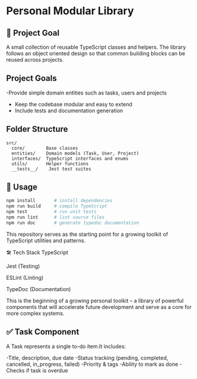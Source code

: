 # Personal Modular Library

## 🎯 Project Goal

A small collection of reusable TypeScript classes and helpers. The library follows an object oriented design so that common building blocks can be reused across projects.

## Project Goals
-Provide simple domain entities such as tasks, users and projects
- Keep the codebase modular and easy to extend
- Include tests and documentation generation
## Folder Structure
```
src/
  core/        Base classes
  entities/    Domain models (Task, User, Project)
  interfaces/  TypeScript interfaces and enums
  utils/       Helper functions
  __tests__/    Jest test suites
```
## 🚀 Usage
```bash
npm install       # install dependencies
npm run build     # compile TypeScript
npm test          # run unit tests
npm run lint      # lint source files
npm run doc       # generate typedoc documentation
```

This repository serves as the starting point for a growing toolkit of TypeScript utilities and patterns.

🛠 Tech Stack
TypeScript

Jest (Testing)

ESLint (Linting)

TypeDoc (Documentation)

This is the beginning of a growing personal toolkit – a library of powerful components that will accelerate future development and serve as a core for more complex systems.

## ✅ Task Component

A Task represents a single to-do item.It includes:

-Title, description, due date
-Status tracking (pending, completed, cancelled, in_progress, failed)
-Priority & tags
-Ability to mark as done
-Checks if task is overdue